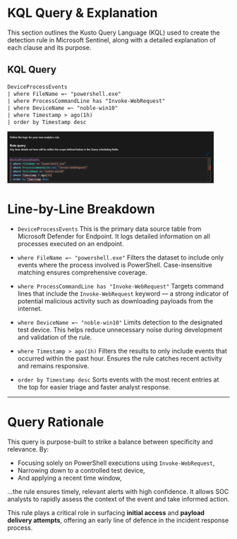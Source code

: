 # KQL Query & Explanation

This section outlines the Kusto Query Language (KQL) used to create the detection rule in Microsoft Sentinel, along with a detailed explanation of each clause and its purpose.

## KQL Query

```kql
DeviceProcessEvents
| where FileName =~ "powershell.exe"
| where ProcessCommandLine has "Invoke-WebRequest"
| where DeviceName =~ "noble-win10"
| where Timestamp > ago(1h)
| order by Timestamp desc
```
![](./4-Images/image3.png)

# Line-by-Line Breakdown

- `DeviceProcessEvents` This is the primary data source table from Microsoft Defender for Endpoint. It logs detailed information on all processes executed on an endpoint.

- `where FileName =~ "powershell.exe"`
Filters the dataset to include only events where the process involved is PowerShell. Case-insensitive matching ensures comprehensive coverage.

- `where ProcessCommandLine has "Invoke-WebRequest"`
Targets command lines that include the `Invoke-WebRequest` keyword — a strong indicator of potential malicious activity such as downloading payloads from the internet.

- `where DeviceName =~ "noble-win10"`
Limits detection to the designated test device. This helps reduce unnecessary noise during development and validation of the rule.

- `where Timestamp > ago(1h)`
Filters the results to only include events that occurred within the past hour. Ensures the rule catches recent activity and remains responsive.

- `order by Timestamp desc`
Sorts events with the most recent entries at the top for easier triage and faster analyst response.

---

# Query Rationale

This query is purpose-built to strike a balance between specificity and relevance. By:

- Focusing solely on PowerShell executions using `Invoke-WebRequest`,
- Narrowing down to a controlled test device,
- And applying a recent time window,

…the rule ensures timely, relevant alerts with high confidence. It allows SOC analysts to rapidly assess the context of the event and take informed action.

This rule plays a critical role in surfacing **initial access** and **payload delivery attempts**, offering an early line of defence in the incident response process.

